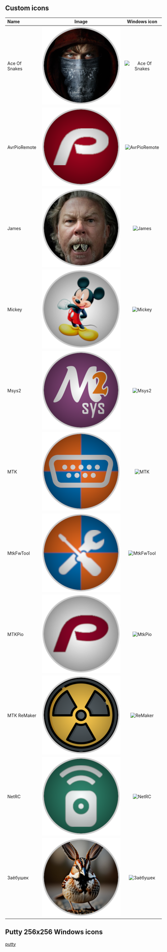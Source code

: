 ## Custom icons 

| Name          |  Image                                          | Windows icon
|:------------- | :---------------------------------------------: | :-------------------------------------:
| Ace Of Snakes | ![Ace Of Snakes](screenshots/AceOfSnakes.png)   | ![Ace Of Snakes](screenshots/AceOfSnakes.ico)
| AvrPioRemote  | ![AvrPioRemote](screenshots/AvrPioRemote.png)   | ![AvrPioRemote](screenshots/AvrPioRemote.ico)
| James         | ![James](screenshots/James.png)                 | ![James](screenshots/James.ico)
| Mickey        | ![Mickey](screenshots/Mickey.png)               | ![Mickey](screenshots/Mickey.ico)
| Msys2         | ![Msys2](screenshots/Msys2.png)                 | ![Msys2](screenshots/Msys2.ico)
| MTK           | ![MTK](screenshots/MTK.png)                     | ![MTK](screenshots/MTK.ico)
| MtkFwTool     | ![MtkFwTool](screenshots/MtkFwTool.png)         | ![MtkFwTool](screenshots/MtkFwTool.ico)
| MTKPio        | ![MtkPio](screenshots/MtkPio.png)               | ![MtkPio](screenshots/MtkPio.ico)
| MTK ReMaker   | ![ReMaker](screenshots/ReMaker.png)             | ![ReMaker](screenshots/ReMaker.ico)
| NetRC         | ![NetRC](screenshots/NetRC.png)                 | ![NetRC](screenshots/NetRC.ico)
| Заёбушек      | ![Заёбушек](screenshots/Заёбушек.png)           | ![Заёбушек](screenshots/Заёбушек.ico)

## Putty 256x256 Windows icons 
[putty](./putty/)

